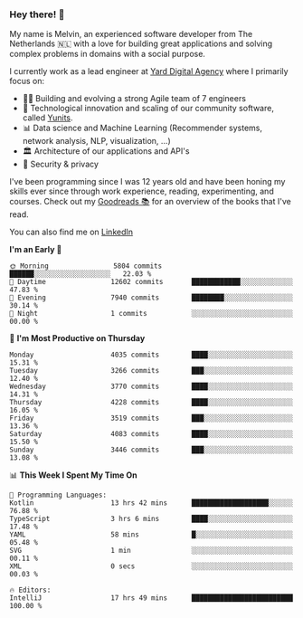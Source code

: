 ### Hey there! 👋

My name is Melvin, an experienced software developer from The Netherlands 🇳🇱 with a love for building great applications and solving complex problems in domains with a social purpose. 

I currently work as a lead engineer at [Yard Digital Agency](https://github.com/yardinternet) where I primarily focus on:

* 👏🏼 Building and evolving a strong Agile team of 7 engineers
* 🚀 Technological innovation and scaling of our community software, called [Yunits](https://www.yunits.com/).
* 📊 Data science and Machine Learning (Recommender systems, network analysis, NLP, visualization, ...)
* 🏛 Architecture of our applications and API's
* 🔐 Security & privacy

I've been programming since I was 12 years old and have been honing my skills ever since through work experience, reading, experimenting, and courses.
Check out my [Goodreads 📚](https://goodreads.com/melvinkoopmans) for an overview of the books that I've read. 

You can also find me on [LinkedIn](https://www.linkedin.com/in/melvinkoopmans)

<!--START_SECTION:waka-->
**I'm an Early 🐤** 

```text
🌞 Morning                5804 commits        ██████░░░░░░░░░░░░░░░░░░░   22.03 % 
🌆 Daytime                12602 commits       ████████████░░░░░░░░░░░░░   47.83 % 
🌃 Evening                7940 commits        ████████░░░░░░░░░░░░░░░░░   30.14 % 
🌙 Night                  1 commits           ░░░░░░░░░░░░░░░░░░░░░░░░░   00.00 % 
```
📅 **I'm Most Productive on Thursday** 

```text
Monday                   4035 commits        ████░░░░░░░░░░░░░░░░░░░░░   15.31 % 
Tuesday                  3266 commits        ███░░░░░░░░░░░░░░░░░░░░░░   12.40 % 
Wednesday                3770 commits        ████░░░░░░░░░░░░░░░░░░░░░   14.31 % 
Thursday                 4228 commits        ████░░░░░░░░░░░░░░░░░░░░░   16.05 % 
Friday                   3519 commits        ███░░░░░░░░░░░░░░░░░░░░░░   13.36 % 
Saturday                 4083 commits        ████░░░░░░░░░░░░░░░░░░░░░   15.50 % 
Sunday                   3446 commits        ███░░░░░░░░░░░░░░░░░░░░░░   13.08 % 
```


📊 **This Week I Spent My Time On** 

```text
💬 Programming Languages: 
Kotlin                   13 hrs 42 mins      ███████████████████░░░░░░   76.88 % 
TypeScript               3 hrs 6 mins        ████░░░░░░░░░░░░░░░░░░░░░   17.48 % 
YAML                     58 mins             █░░░░░░░░░░░░░░░░░░░░░░░░   05.48 % 
SVG                      1 min               ░░░░░░░░░░░░░░░░░░░░░░░░░   00.11 % 
XML                      0 secs              ░░░░░░░░░░░░░░░░░░░░░░░░░   00.03 % 

🔥 Editors: 
IntelliJ                 17 hrs 49 mins      █████████████████████████   100.00 % 
```


<!--END_SECTION:waka-->
